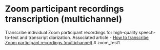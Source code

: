 # Zoom participant recordings transcription (multichannel)

Transcribe individual Zoom participant recordings for high-quality speech-to-text and transcript diarization. Associated article - [How to transcribe Zoom participant recordings (multichannel)](https://www.assemblyai.com/blog/transcribe-multichannel-zoom/)
#   z o o m _ t e s t 1  
 